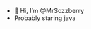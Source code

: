 - 👋 Hi, I’m @MrSozzberry
- Probably staring java

<!---
MrSozzberry/MrSozzberry is a ✨ special ✨ repository because its `README.md` (this file) appears on your GitHub profile.
You can click the Preview link to take a look at your changes.
--->
